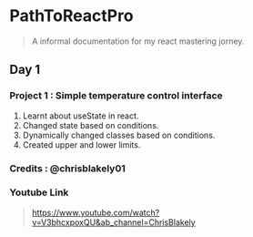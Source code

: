 # PathToReactPro

> A informal documentation for my react mastering jorney.

 ## Day 1
 ### Project 1 : Simple temperature control interface
 1. Learnt about useState in react.
 2. Changed state based on conditions.
 3. Dynamically changed classes based on conditions.
 4. Created upper and lower limits.
 
### Credits : @chrisblakely01

### Youtube Link

> https://www.youtube.com/watch?v=V3bhcxpoxQU&ab_channel=ChrisBlakely

   
